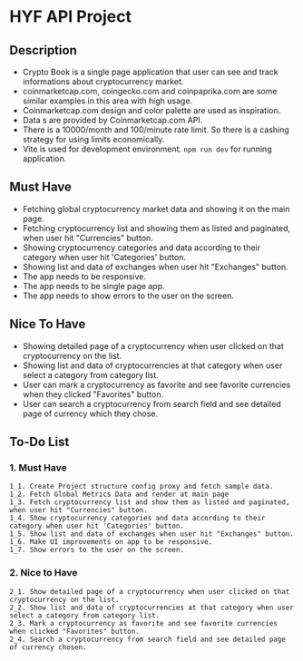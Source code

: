 # HYF API Project

## Description

* Crypto Book is a single page application that user can see and track informations about cryptocurrency market.
* coinmarketcap.com, coingecko.com and coinpaprika.com are some similar examples in this area with high usage.
* Coinmarketcap.com design and color palette are used as inspiration.
* Data s are provided by Coinmarketcap.com API.
* There is a 10000/month and 100/minute rate limit. So there is a cashing strategy for using limits economically.
* Vite is used for development environment. `npm run dev` for running application.

## Must Have

* Fetching global cryptocurrency market data and showing it on the main page.
* Fetching cryptocurrency list and showing them as listed and paginated, when user hit "Currencies" button.
* Showing cryptocurrency categories and data according to their category when user hit 'Categories' button.
* Showing list and data of exchanges when user hit "Exchanges" button.
* The app needs to be responsive.
* The app needs to be single page app.
* The app needs to show errors to the user on the screen.

## Nice To Have

* Showing detailed page of a cryptocurrency when user clicked on that cryptocurrency on the list.
* Showing list and data of cryptocurrencies at that category when user select a category from category list.
* User can mark a cryptocurrency as favorite and see favorite currencies when they clicked "Favorites" button.
* User can search a cryptocurrency from search field and see detailed page of currency which they chose.

## To-Do List

### 1. Must Have
    1_1. Create Project structure config proxy and fetch sample data.
    1_2. Fetch Global Metrics Data and render at main page
    1_3. Fetch cryptocurrency list and show them as listed and paginated, when user hit "Currencies" button.
    1_4. Show cryptocurrency categories and data according to their category when user hit 'Categories' button.
    1_5. Show list and data of exchanges when user hit "Exchanges" button.
    1_6. Make UI improvements on app to be responsive.
    1_7. Show errors to the user on the screen.

### 2. Nice to Have
    2_1. Show detailed page of a cryptocurrency when user clicked on that cryptocurrency on the list.
    2_2. Show list and data of cryptocurrencies at that category when user select a category from category list.
    2_3. Mark a cryptocurrency as favorite and see favorite currencies when clicked "Favorites" button.
    2_4. Search a cryptocurrency from search field and see detailed page of currency chosen.

